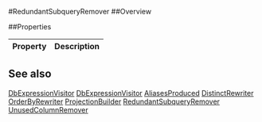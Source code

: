 #RedundantSubqueryRemover
##Overview



##Properties
<table class="table table-condensed table-bordered">
    <thead>
<tr>
<th>Property</th>
<th>Description</th>
</tr>
</thead>
<tbody>
</tbody></table>



## See also

[DbExpressionVisitor](DbExpressionVisitor.html)
[DbExpressionVisitor](/docs/#DbExpressionVisitor.html)
[AliasesProduced](/docs/#AliasesProduced.html)
[DistinctRewriter](/docs/#DistinctRewriter.html)
[OrderByRewriter](/docs/#OrderByRewriter.html)
[ProjectionBuilder](/docs/#ProjectionBuilder.html)
[RedundantSubqueryRemover](/docs/#RedundantSubqueryRemover.html)
[UnusedColumnRemover](/docs/#UnusedColumnRemover.html)